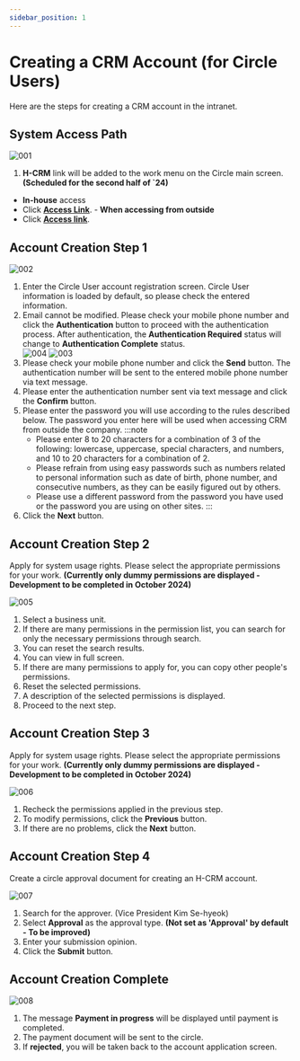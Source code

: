 ```yaml
---
sidebar_position: 1
---
```


# Creating a CRM Account (for Circle Users)

Here are the steps for creating a CRM account in the intranet.

## System Access Path

![001](./img/001.png)

1. **H-CRM** link will be added to the work menu on the Circle main screen. **(Scheduled for the second half of `24)**
- **In-house** access
- Click **[Access Link](http://ep.circle.hanwha.com/neo/branch/common/slo/goSloTarget.mvc?authType=1&destination=http://service-qas.hanwha-crm.com:8888/auth/slo)**. - **When accessing from outside**
- Click **[Access link](http://ep.circle.hanwha.com/neo/branch/common/slo/goSloTarget.mvc?authType=1&destination=https://service-qas.hanwha-crm.com/auth/slo)**.

## Account Creation Step 1

![002](./img/002.png)

1. Enter the Circle User account registration screen. Circle User information is loaded by default, so please check the entered information.
1. Email cannot be modified. Please check your mobile phone number and click the **Authentication** button to proceed with the authentication process. After authentication, the **Authentication Required** status will change to **Authentication Complete** status.<br/> ![004](./img/004.png) ![003](./img/003.png)
1. Please check your mobile phone number and click the **Send** button. The authentication number will be sent to the entered mobile phone number via text message.
2. Please enter the authentication number sent via text message and click the **Confirm** button.
1. Please enter the password you will use according to the rules described below. The password you enter here will be used when accessing CRM from outside the company.
    :::note
    - Please enter 8 to 20 characters for a combination of 3 of the following: lowercase, uppercase, special characters, and numbers, and 10 to 20 characters for a combination of 2.
    - Please refrain from using easy passwords such as numbers related to personal information such as date of birth, phone number, and consecutive numbers, as they can be easily figured out by others.
    - Please use a different password from the password you have used or the password you are using on other sites. 
    :::
4. Click the **Next** button.

## Account Creation Step 2

Apply for system usage rights. Please select the appropriate permissions for your work. **(Currently only dummy permissions are displayed - Development to be completed in October 2024)**

![005](./img/005.png)

1. Select a business unit.
1. If there are many permissions in the permission list, you can search for only the necessary permissions through search.
1. You can reset the search results.
1. You can view in full screen.
1. If there are many permissions to apply for, you can copy other people's permissions.
1. Reset the selected permissions.
1. A description of the selected permissions is displayed.
1. Proceed to the next step.

## Account Creation Step 3

Apply for system usage rights. Please select the appropriate permissions for your work. **(Currently only dummy permissions are displayed - Development to be completed in October 2024)**

![006](./img/006.png)

1. Recheck the permissions applied in the previous step.
1. To modify permissions, click the **Previous** button.
2. If there are no problems, click the **Next** button.

## Account Creation Step 4

Create a circle approval document for creating an H-CRM account.

![007](./img/007.png)

1. Search for the approver. (Vice President Kim Se-hyeok)
1. Select **Approval** as the approval type. **(Not set as 'Approval' by default - To be improved)**
1. Enter your submission opinion.
1. Click the **Submit** button.

## Account Creation Complete

![008](./img/008.png)

1. The message **Payment in progress** will be displayed until payment is completed.
1. The payment document will be sent to the circle.
1. If **rejected**, you will be taken back to the account application screen.